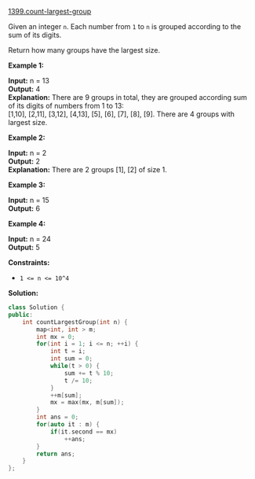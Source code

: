 [1399.count-largest-group](https://leetcode.com/problems/count-largest-group/)  

Given an integer `n`. Each number from `1` to `n` is grouped according to the sum of its digits. 

Return how many groups have the largest size.

**Example 1:**

  
**Input:** n = 13  
**Output:** 4  
**Explanation:** There are 9 groups in total, they are grouped according sum of its digits of numbers from 1 to 13:  
\[1,10\], \[2,11\], \[3,12\], \[4,13\], \[5\], \[6\], \[7\], \[8\], \[9\]. There are 4 groups with largest size.  

**Example 2:**

  
**Input:** n = 2  
**Output:** 2  
**Explanation:** There are 2 groups \[1\], \[2\] of size 1.  

**Example 3:**

  
**Input:** n = 15  
**Output:** 6  

**Example 4:**

  
**Input:** n = 24  
**Output:** 5  

**Constraints:**

*   `1 <= n <= 10^4`  



**Solution:**  

```cpp
class Solution {
public:
    int countLargestGroup(int n) {
        map<int, int > m;
        int mx = 0;
        for(int i = 1; i <= n; ++i) {
            int t = i;
            int sum = 0;
            while(t > 0) {
                sum += t % 10;
                t /= 10;
            }
            ++m[sum];
            mx = max(mx, m[sum]);
        }
        int ans = 0;
        for(auto it : m) {
            if(it.second == mx)
                ++ans;
        }
        return ans;
    }
};
```
      